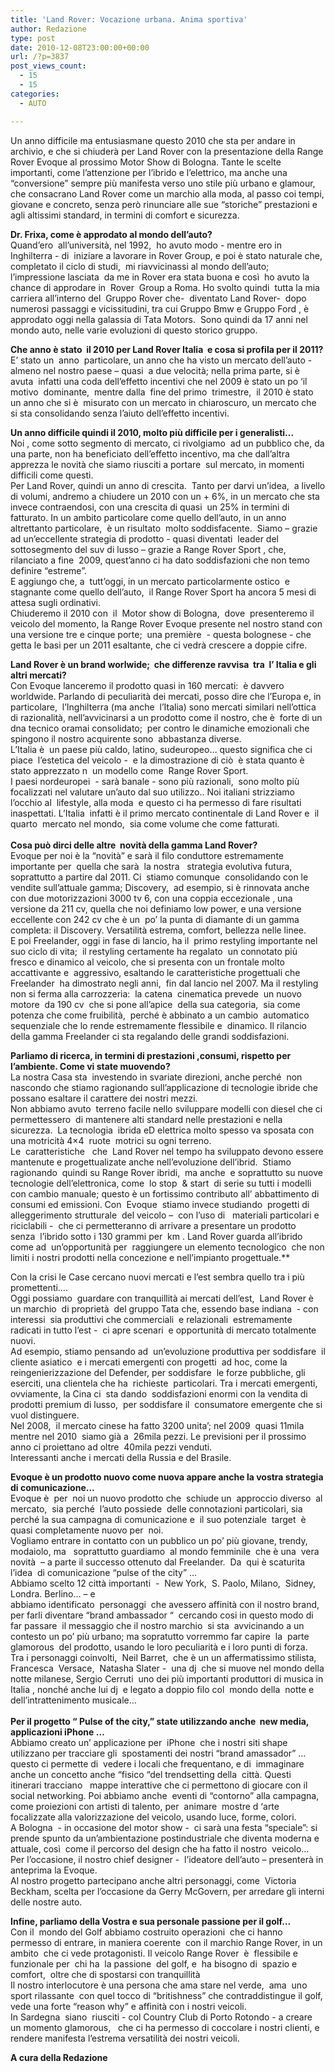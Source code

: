 ```yaml
---
title: 'Land Rover: Vocazione urbana. Anima sportiva'
author: Redazione
type: post
date: 2010-12-08T23:00:00+00:00
url: /?p=3837
post_views_count:
  - 15
  - 15
categories:
  - AUTO

---
```

Un anno difficile ma entusiasmane questo 2010 che sta per andare in archivio, e che si chiuder&agrave; per Land Rover con la presentazione della Range Rover Evoque al prossimo Motor Show di Bologna. Tante le scelte importanti, come l&#8217;attenzione per l&#8217;ibrido e l&#8217;elettrico, ma anche una &ldquo;conversione&rdquo; sempre pi&ugrave; manifesta verso uno stile pi&ugrave; urbano e glamour, che consacrano Land Rover come un marchio alla moda, al passo coi tempi, giovane e concreto, senza per&ograve; rinunciare alle sue &ldquo;storiche&rdquo; prestazioni e agli altissimi standard, in termini di comfort e sicurezza. 

**Dr. Frixa, come &egrave; approdato al mondo dell&#8217;auto?**  
Quand&#8217;ero&nbsp; all&#8217;universit&agrave;, nel 1992,&nbsp; ho avuto modo &#45; mentre ero in Inghilterra &#45; di&nbsp; iniziare a lavorare in Rover Group, e poi &egrave; stato naturale che, completato il ciclo di studi,&nbsp; mi riavvicinassi al mondo dell&#8217;auto; l&#8217;impressione lasciata&nbsp; da me in Rover era stata buona e cos&igrave;&nbsp; ho avuto la chance di approdare in&nbsp; Rover&nbsp; Group a Roma. Ho svolto quindi&nbsp; tutta la mia carriera all&#8217;interno del&nbsp; Gruppo Rover che&#45;&nbsp; diventato Land Rover&#45;&nbsp; dopo numerosi passaggi e vicissitudini, tra cui Gruppo Bmw e Gruppo Ford , &egrave; approdato oggi nella galassia di Tata Motors.&nbsp; Sono quindi da 17 anni nel mondo auto, nelle varie evoluzioni di questo storico gruppo.

**Che anno &egrave; stato&nbsp; il 2010 per Land Rover Italia&nbsp; e cosa si profila per il 2011?**  
E&#8217; stato un&nbsp; anno&nbsp; particolare, un anno che ha visto un mercato dell&#8217;auto &#45; almeno nel nostro paese &ndash; quasi&nbsp; a due velocit&agrave;; nella prima parte, si &egrave; avuta&nbsp; infatti una coda dell&#8217;effetto incentivi che nel 2009 &egrave; stato un po &#8216;il motivo&nbsp; dominante,&nbsp; mentre dalla&nbsp; fine del primo&nbsp; trimestre,&nbsp; il 2010 &egrave; stato un anno che si &egrave;&nbsp; misurato con un mercato in chiaroscuro, un mercato che si sta consolidando senza l&#8217;aiuto dell&#8217;effetto incentivi.

**Un anno difficile quindi il 2010, molto pi&ugrave; difficile per i generalisti&#8230;**  
Noi , come sotto segmento di mercato, ci rivolgiamo&nbsp; ad un pubblico che, da una parte, non ha beneficiato dell&#8217;effetto incentivo, ma che dall&#8217;altra apprezza le novit&agrave; che siamo riusciti a portare&nbsp; sul mercato, in momenti difficili come questi.  
Per Land Rover, quindi un anno di crescita.&nbsp; Tanto per darvi un&#8217;idea,&nbsp; a livello di volumi, andremo a chiudere un 2010 con un + 6%, in un mercato che sta invece contraendosi, con una crescita di quasi&nbsp; un 25% in termini di fatturato. In un ambito particolare come quello dell&#8217;auto, in un anno altrettanto particolare,&nbsp; &egrave; un risultato&nbsp; molto soddisfacente.&nbsp; Siamo &ndash; grazie ad un&#8217;eccellente strategia di prodotto &#45; quasi diventati&nbsp; leader del sottosegmento del suv di lusso &ndash; grazie a Range Rover Sport , che, rilanciato a fine&nbsp; 2009, quest&#8217;anno ci ha dato soddisfazioni che non temo definire &ldquo;estreme&rdquo;.  
E aggiungo che, a&nbsp; tutt&#8217;oggi, in un mercato particolarmente ostico&nbsp; e stagnante come quello dell&#8217;auto,&nbsp; il Range Rover Sport ha ancora 5 mesi di attesa sugli ordinativi.  
Chiuderemo il 2010 con&nbsp; il&nbsp; Motor show di Bologna,&nbsp; dove&nbsp; presenteremo il veicolo del momento, la Range Rover Evoque presente nel nostro stand con una versione tre e cinque porte;&nbsp; una premi&egrave;re&nbsp; &#45; questa bolognese &#45; che getta le basi per un 2011 esaltante, che ci vedr&agrave; crescere a doppie cifre.&nbsp; 

**Land Rover &egrave; un brand worlwide;&nbsp; che differenze ravvisa&nbsp; tra&nbsp; l&#8217; Italia e gli altri mercati?**  
Con Evoque lanceremo il prodotto quasi in 160 mercati:&nbsp; &egrave; davvero&nbsp; worldwide. Parlando di peculiarit&agrave; dei mercati, posso dire che l&#8217;Europa e, in particolare,&nbsp; l&#8217;Inghilterra (ma anche&nbsp; l&#8217;Italia) sono mercati similari nell&#8217;ottica di razionalit&agrave;, nell&#8217;avvicinarsi a un prodotto come il nostro, che &egrave;&nbsp; forte di un dna tecnico oramai consolidato;&nbsp; per contro le dinamiche emozionali che spingono il nostro acquirente sono&nbsp; abbastanza diverse.  
L&#8217;Italia &egrave;&nbsp; un paese pi&ugrave; caldo, latino, sudeuropeo&#8230; questo significa che ci piace&nbsp; l&#8217;estetica del veicolo &#45;&nbsp; e la dimostrazione di ci&ograve;&nbsp; &egrave; stata quanto &egrave; stato apprezzato n&nbsp; un modello come&nbsp; Range Rover Sport.  
I paesi nordeuropei&nbsp; &#45; sar&agrave; banale &#45; sono pi&ugrave; razionali,&nbsp; sono molto pi&ugrave; focalizzati nel valutare un&#8217;auto dal suo utilizzo.. Noi italiani strizziamo l&#8217;occhio al&nbsp; lifestyle, alla moda&nbsp; e questo ci ha permesso di fare risultati inaspettati. L&#8217;Italia&nbsp; infatti &egrave; il primo mercato continentale di Land Rover e&nbsp; il quarto&nbsp; mercato nel mondo,&nbsp; sia come volume che come fatturati.  
&nbsp;  
**Cosa pu&ograve; dirci delle altre&nbsp; novit&agrave; della gamma Land Rover?**  
Evoque per noi &egrave; la &ldquo;novit&agrave;&rdquo; e sar&agrave; il filo conduttore estremamente importante per&nbsp; quella che sar&agrave;&nbsp; la nostra&nbsp;&nbsp; strategia evolutiva futura, soprattutto a partire dal 2011. Ci&nbsp; stiamo comunque&nbsp; consolidando con le vendite sull&#8217;attuale gamma; Discovery,&nbsp; ad esempio, si &egrave; rinnovata anche con due motorizzazioni 3000 tv 6, con una coppia eccezionale , una versione da 211 cv, quella che noi definiamo low power, e una versione&nbsp; eccellente con 242 cv che &egrave; un&nbsp; po&#8217; la punta di diamante di un gamma completa: il Discovery. Versatilit&agrave; estrema, comfort, bellezza nelle linee.  
E poi Freelander, oggi in fase di lancio, ha il&nbsp; primo restyling importante nel suo ciclo di vita;&nbsp; il restyling certamente ha regalato&nbsp; un connotato pi&ugrave; fresco e dinamico al veicolo, che si presenta con un frontale molto accattivante e&nbsp; aggressivo, esaltando le caratteristiche progettuali che Freelander&nbsp; ha dimostrato negli anni,&nbsp; fin dal lancio nel 2007. Ma il restyling non si ferma alla carrozzeria:&nbsp; la catena&nbsp; cinematica prevede&nbsp; un nuovo motore&nbsp; da 190 cv&nbsp; che si pone all&#8217;apice&nbsp; della sua categoria,&nbsp; sia come&nbsp; potenza che come fruibilit&agrave;,&nbsp; perch&eacute; &egrave; abbinato a un cambio&nbsp; automatico sequenziale che lo rende estremamente flessibile e&nbsp; dinamico. Il rilancio della gamma Freelander ci sta regalando delle grandi soddisfazioni.

**Parliamo di ricerca, in termini di prestazioni ,consumi, rispetto per l&#8217;ambiente. Come vi state muovendo?**  
La nostra Casa sta&nbsp; investendo in svariate direzioni, anche perch&eacute;&nbsp; non nascondo che stiamo ragionando sull&#8217;applicazione di tecnologie ibride che possano esaltare il carattere dei nostri mezzi.  
Non abbiamo avuto&nbsp; terreno facile nello sviluppare modelli con diesel che ci permettessero&nbsp; di mantenere alti standard nelle prestazioni e nella sicurezza.&nbsp; La tecnologia&nbsp; ibrida eD elettrica molto spesso va sposata con una motricit&agrave; 4&#215;4&nbsp; ruote&nbsp; motrici su ogni terreno.  
Le&nbsp; caratteristiche&nbsp;&nbsp; che&nbsp; Land Rover nel tempo ha sviluppato devono essere mantenute e progettualizate anche nell&#8217;evoluzione dell&#8217;ibrid.&nbsp; Stiamo ragionando&nbsp; quindi su Range Rover ibridi,&nbsp; ma anche&nbsp; e soprattutto su nuove&nbsp; tecnologie dell&#8217;elettronica, come&nbsp; lo stop&nbsp; & start&nbsp; di serie su tutti i modelli con cambio manuale; questo &egrave; un fortissimo contributo all&#8217; abbattimento di consumi ed emissioni. Con&nbsp; Evoque&nbsp; stiamo invece studiando&nbsp; progetti di alleggerimento strutturale&nbsp; del veicolo &ndash;&nbsp; con l&#8217;uso di&nbsp;&nbsp; materiali particolari e riciclabili &#45;&nbsp; che ci permetteranno di arrivare a presentare un prodotto&nbsp; senza&nbsp; l&#8217;ibrido sotto i 130 grammi per&nbsp; km . Land Rover guarda all&#8217;ibrido come ad&nbsp; un&#8217;opportunit&agrave; per&nbsp; raggiungere un elemento tecnologico&nbsp; che non limiti i nostri prodotti nella concezione e nell&#8217;impianto progettuale.**</p> 

Con la crisi le Case cercano nuovi mercati e l&#8217;est sembra quello tra i pi&ugrave; promettenti&#8230;.</strong>  
Oggi possiamo&nbsp; guardare con tranquillit&agrave; ai mercati dell&#8217;est,&nbsp; Land Rover &egrave; un marchio&nbsp; di propriet&agrave;&nbsp; del gruppo Tata che, essendo base indiana&nbsp; &#45; con interessi&nbsp; sia produttivi che commerciali&nbsp; e relazionali&nbsp; estremamente&nbsp; radicati in tutto l&#8217;est &#45;&nbsp; ci apre scenari&nbsp; e opportunit&agrave; di mercato totalmente nuovi.  
Ad esempio, stiamo pensando ad&nbsp; un&#8217;evoluzione produttiva per soddisfare&nbsp; il cliente asiatico&nbsp; e i mercati emergenti con progetti&nbsp; ad hoc, come la reingenierizzazione del Defender, per soddisfare&nbsp; le forze pubbliche, gli eserciti, una clientela che ha&nbsp; richieste&nbsp; particolari. Tra i mercati emergenti, ovviamente, la Cina ci&nbsp; sta dando&nbsp; soddisfazioni enormi con la vendita di&nbsp; prodotti premium di lusso,&nbsp; per soddisfare il&nbsp; consumatore emergente che si vuol distinguere.  
Nel 2008,&nbsp; il mercato cinese ha fatto 3200 unita&#8217;; nel 2009&nbsp; quasi 11mila mentre nel 2010&nbsp; siamo gi&agrave; a&nbsp; 26mila pezzi. Le previsioni per il prossimo anno ci proiettano ad oltre&nbsp; 40mila pezzi venduti.&nbsp;  
Interessanti anche i mercati della Russia e del Brasile. 

**Evoque &egrave; un prodotto nuovo come nuova appare anche la vostra strategia di comunicazione&#8230;**  
Evoque &egrave;&nbsp; per&nbsp; noi un nuovo prodotto che&nbsp; schiude un&nbsp; approccio diverso&nbsp; al mercato,&nbsp; sia perch&eacute;&nbsp; l&#8217;auto possiede&nbsp; delle connotazioni particolari, sia perch&eacute; la sua campagna di comunicazione e&nbsp; il suo potenziale&nbsp; target&nbsp; &egrave;&nbsp; quasi completamente nuovo per&nbsp; noi.  
Vogliamo entrare in contatto con un pubblico un po&#8217; pi&ugrave; giovane, trendy, modaiolo, ma&nbsp;&nbsp; soprattutto guardiamo&nbsp; al mondo femminile&nbsp; che &egrave; una&nbsp; vera novit&agrave;&nbsp; &ndash; a parte il successo ottenuto dal Freelander.&nbsp; Da&nbsp; qui &egrave; scaturita l&#8217;idea&nbsp; di comunicazione &ldquo;pulse of the city&rdquo; &hellip;  
Abbiamo scelto 12 citt&agrave; importanti&nbsp; &#45;&nbsp; New York,&nbsp; S. Paolo, Milano,&nbsp; Sidney, Londra. Berlino&#8230; &ndash; e  
abbiamo identificato&nbsp; personaggi&nbsp; che avessero affinit&agrave; con il nostro brand,&nbsp; per farli diventare &ldquo;brand ambassador &ldquo;&nbsp; cercando cosi in questo modo di far passare&nbsp; il messaggio che il nostro marchio&nbsp; si sta&nbsp; avvicinando a un contesto un po&#8217; pi&ugrave; urbano; ma sopratutto vorremmo far capire&nbsp; la&nbsp; parte glamorous&nbsp; del prodotto, usando le loro peculiarit&agrave; e i loro punti di forza.  
Tra i personaggi coinvolti,&nbsp; Neil Barret,&nbsp; che &egrave; un un affermatissimo stilista, Francesca&nbsp; Versace,&nbsp; Natasha Slater &#45;&nbsp; una dj&nbsp; che si muove nel mondo della notte milanese, Sergio Cerruti&nbsp; uno dei pi&ugrave; importanti produttori di musica in Italia , nonch&eacute; anche lui dj&nbsp; e legato a doppio filo col&nbsp; mondo della&nbsp; notte e dell&#8217;intrattenimento musicale&#8230;  
&nbsp;  
**Per il progetto &ldquo; Pulse of the city,&rdquo; state utilizzando anche&nbsp; new media, applicazioni iPhone &hellip;**  
Abbiamo creato un&#8217; applicazione per&nbsp; iPhone&nbsp; che i nostri siti shape utilizzano per tracciare gli&nbsp; spostamenti dei nostri &ldquo;brand amassador&rdquo; &#8230;questo ci permette di&nbsp; vedere i locali che frequentano, e di&nbsp; immaginare anche un concetto anche &ldquo;fisico &ldquo;del trendsetting della&nbsp; citt&agrave;. Questi&nbsp; itinerari tracciano&nbsp;&nbsp; mappe interattive che ci permettono di giocare con il social networking. Poi abbiamo anche&nbsp; eventi di &ldquo;contorno&rdquo; alla campagna, come proiezioni con artisti di talento, per&nbsp; animare&nbsp; mostre d &#8216;arte focalizzate alla valorizzazione del veicolo, usando luce, forme, colori.  
A Bologna&nbsp; &#45; in occasione del motor show &#45;&nbsp; ci sar&agrave; una festa &ldquo;speciale&rdquo;: si prende spunto da un&#8217;ambientazione postindustriale che diventa moderna e attuale, cos&igrave;&nbsp; come il percorso del design che ha fatto il nostro&nbsp; veicolo&#8230;  
Per l&#8217;occasione, il nostro chief designer &#45;&nbsp; l&#8217;ideatore dell&#8217;auto &ndash; presenter&agrave; in anteprima la Evoque.  
Al nostro progetto partecipano anche altri personaggi, come&nbsp; Victoria Beckham, scelta per l&#8217;occasione da Gerry McGovern, per arredare gli interni delle nostre auto.&nbsp; 

**Infine, parliamo della Vostra e sua personale passione per il golf&#8230;**  
Con il&nbsp; mondo del Golf abbiamo costruito operazioni&nbsp; che ci hanno permesso di entrare, in maniera coerente&nbsp; con il marchio Range Rover, in un ambito&nbsp; che ci vede protagonisti. Il veicolo Range Rover&nbsp; &egrave;&nbsp; flessibile e funzionale per&nbsp; chi ha&nbsp; la passione&nbsp; del golf, e&nbsp; ha bisogno di&nbsp; spazio e comfort,&nbsp; oltre che di spostarsi con tranquillit&agrave;  
Il nostro interlocutore &egrave; una persona che ama stare nel verde,&nbsp; ama&nbsp; uno sport rilassante&nbsp; con quel tocco di &ldquo;britishness&rdquo; che contraddistingue il golf, vede una forte &ldquo;reason why&rdquo; e affinit&agrave; con i nostri veicoli.  
In Sardegna&nbsp; siano&nbsp; riusciti &#45; col Country Club di Porto Rotondo &#45; a creare&nbsp; un momento glamorous,&nbsp;&nbsp; che ci ha permesso di coccolare i nostri clienti, e rendere manifesta l&#8217;estrema versatilit&agrave; dei nostri veicoli.

**A cura della Redazione**